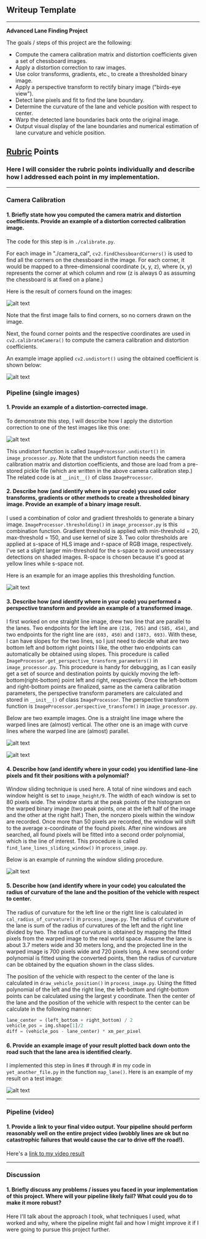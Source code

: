 ## Writeup Template
---

**Advanced Lane Finding Project**

The goals / steps of this project are the following:

* Compute the camera calibration matrix and distortion coefficients given a set of chessboard images.
* Apply a distortion correction to raw images.
* Use color transforms, gradients, etc., to create a thresholded binary image.
* Apply a perspective transform to rectify binary image ("birds-eye view").
* Detect lane pixels and fit to find the lane boundary.
* Determine the curvature of the lane and vehicle position with respect to center.
* Warp the detected lane boundaries back onto the original image.
* Output visual display of the lane boundaries and numerical estimation of lane curvature and vehicle position.

[//]: # (Image References)

[image1]: ./output_images/corners.png "Finding Corners"
[image2]: ./output_images/chessboard_undistort.png "Chessboard Undistorted"
[image3]: ./output_images/undistorted.png "Undistort Example"
[image4]: ./output_images/thresholding.png "Thresholding Example"
[image5]: ./output_images/warp_straight.png "Warp Example - Straight Lines"
[image6]: ./output_images/warp_curve.png "Warp Example - Curve lines"
[image7]: ./output_images/window_slide.png "Fit Visual"
[image8]: ./examples/example_output.jpg "Output"
[video1]: ./project_video.mp4 "Video"

## [Rubric](https://review.udacity.com/#!/rubrics/571/view) Points

### Here I will consider the rubric points individually and describe how I addressed each point in my implementation.  

---

### Camera Calibration

#### 1. Briefly state how you computed the camera matrix and distortion coefficients. Provide an example of a distortion corrected calibration image.

The code for this step is in `./calibrate.py`.

For each image in "./camera_cal", `cv2.findChessboardCorners()` is used to find all the corners on the chessboard in the image. For each corner, it would be mapped to a three-dimensional coordinate (x, y, z), where (x, y) represents the corner at which column and row (z is always 0 as assuming the chessboard is at fixed on a plane.)

Here is the result of corners found on the images:

![alt text][image1]

Note that the first image fails to find corners, so no corners drawn on the image.

Next, the found corner points and the respective coordinates are used in `cv2.calibrateCamera()` to compute the camera calibration and distortion coefficients.

An example image applied `cv2.undistort()` using the obtained coefficient is shown below:

![alt text][image2]

### Pipeline (single images)

#### 1. Provide an example of a distortion-corrected image.

To demonstrate this step, I will describe how I apply the distortion correction to one of the test images like this one:

![alt text][image3]

This undistort function is called `ImageProcessor.undistort()` in `image_processor.py`. Note that the undistort function needs the camera calibration matrix and distortion coefficients, and those are load from a pre-stored pickle file (which are written in the above camera calibration step.) The related code is at `__init__()` of class `ImageProcessor`.

#### 2. Describe how (and identify where in your code) you used color transforms, gradients or other methods to create a thresholded binary image.  Provide an example of a binary image result.

I used a combination of color and gradient thresholds to generate a binary image. `ImageProcessor.thresholding()` in `image_processor.py` is this combination function. Gradient threshold is applied with min-threshold = 20, max-threshold = 150, and use kernel of size 3. Two color thresholds are applied at s-space of HLS image and r-space of RGB image, respectively. I've set a slight larger min-threshold for the s-space to avoid unnecessary detections on shaded images. R-space is chosen because it's good at yellow lines while s-space not.

Here is an example for an image applies this thresholding function.

![alt text][image4]  

#### 3. Describe how (and identify where in your code) you performed a perspective transform and provide an example of a transformed image.

I first worked on one straight line image, drew two line that are parallel to the lanes. Two endpoints for the left line are `(216, 705)` and `(585, 454)`, and two endpoints for the right line are `(693, 450)` and `(1073, 693)`. With these, I can have slopes for the two lines, so I just need to decide what are two bottom left and bottom right points I like, the other two endpoints can automatically be obtained using slopes. This procedure is called `ImageProcessor.get_perspective_transform_parameters()` in `image_processor.py`. This procedure is handy for debugging, as I can easily get a set of source and destination points by quickly moving the left-bottom(right-bottom) point left and right, respectively. Once the left-bottom and right-bottom points are finalized, same as the camera calibration parameters, the perspective transform parameters are calculated and stored in `__init__()` of class `ImageProcessor`. The perspective transform function is `ImageProcessor.perspective_transform()` in `image_processor.py`.

Below are two example images. One is a straight line image where the warped lines are (almost) vertical. The other one is an image with curve lines where the warped line are (almost) parallel. 

![alt text][image5]

![alt text][image6]

#### 4. Describe how (and identify where in your code) you identified lane-line pixels and fit their positions with a polynomial?

Window sliding technique is used here. A total of nine windows and each window height is set to `image_height/9`. The width of each window is set to 80 pixels wide. The window starts at the peak points of the histogram on the warped binary image (two peak points, one at the left half of the image and the other at the right half.) Then, the nonzero pixels within the window are recorded. Once more than 50 pixels are recorded, the window will shift to the average x-coordinate of the found pixels. After nine windows are searched, all found pixels will be fitted into a second order polynomial, which is the line of interest. This procedure is called `find_lane_lines_sliding_window()` in `process_image.py`.

Below is an example of running the window sliding procedure. 

![alt text][image7]

#### 5. Describe how (and identify where in your code) you calculated the radius of curvature of the lane and the position of the vehicle with respect to center.

The radius of curvature for the left line or the right line is calculated in `cal_radius_of_curvature()` in `process_image.py`. The radius of curvature of the lane is sum of the radius of curvatures of the left and the right line divided by two. The radius of curvature is obtained by mapping the fitted pixels from the warped image to the real world space. Assume the lane is about 3.7 meters wide and 30 meters long, and the projected line in the warped image is 700 pixels wide and 720 pixels long. A new second order polynomial is fitted using the converted points, then the radius of curvature can be obtained by the equation shown in the class slides.

The position of the vehicle with respect to the center of the lane is calculated in `draw_vehicle_position()` in `process_image.py`. Using the fitted polynomial of the left and the right line, the left-bottom and right-bottom points can be calculated using the largest y coordinate. Then the center of the lane and the position of the vehicle with respect to the center can be calculate in the following manner:    

```python
lane_center = (left_bottom + right_bottom) / 2
vehicle_pos = img.shape[1]/2
diff = (vehicle_pos - lane_center) * xm_per_pixel
```

#### 6. Provide an example image of your result plotted back down onto the road such that the lane area is identified clearly.

I implemented this step in lines # through # in my code in `yet_another_file.py` in the function `map_lane()`.  Here is an example of my result on a test image:

![alt text][image6]

---

### Pipeline (video)

#### 1. Provide a link to your final video output.  Your pipeline should perform reasonably well on the entire project video (wobbly lines are ok but no catastrophic failures that would cause the car to drive off the road!).

Here's a [link to my video result](./project_video.mp4)

---

### Discussion

#### 1. Briefly discuss any problems / issues you faced in your implementation of this project.  Where will your pipeline likely fail?  What could you do to make it more robust?

Here I'll talk about the approach I took, what techniques I used, what worked and why, where the pipeline might fail and how I might improve it if I were going to pursue this project further.  
